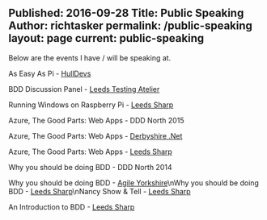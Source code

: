 Published: 2016-09-28
Title: Public Speaking
Author: richtasker
permalink: /public-speaking
layout: page
current: public-speaking
---

Below are the events I have / will be speaking at.

As Easy As Pi - [HullDevs](https://www.eventbrite.co.uk/e/hull-devs-as-easy-as-pi-with-rich-tasker-tickets-36923011722#)

BDD Discussion Panel - [Leeds Testing Atelier](https://www.eventbrite.co.uk/e/leeds-free-testing-atelier-tickets-26758630785)

Running Windows on Raspberry Pi - [Leeds Sharp](http://www.leeds-sharp.org/events/2016/4)

Azure, The Good Parts: Web Apps - DDD North 2015

Azure, The Good Parts: Web Apps - [Derbyshire .Net](http://www.meetup.com/Derbyshire-Dot-Net/events/223681599/)

Azure, The Good Parts: Web Apps - [Leeds Sharp](http://www.leeds-sharp.org/events/2015/7)

Why you should be doing BDD - DDD North 2014

Why you should be doing BDD - [Agile Yorkshire](http://www.agileyorkshire.org/event-announcements/8thaprilmeetup-josecasalandrichardtasker)\nWhy you should be doing BDD - [Leeds Sharp](http://www.leeds-sharp.org/events/2014/3)\nNancy Show & Tell - [Leeds Sharp](http://www.leeds-sharp.org/events/2013/8)

An Introduction to BDD - [Leeds Sharp](http://www.leeds-sharp.org/events/2012/7)